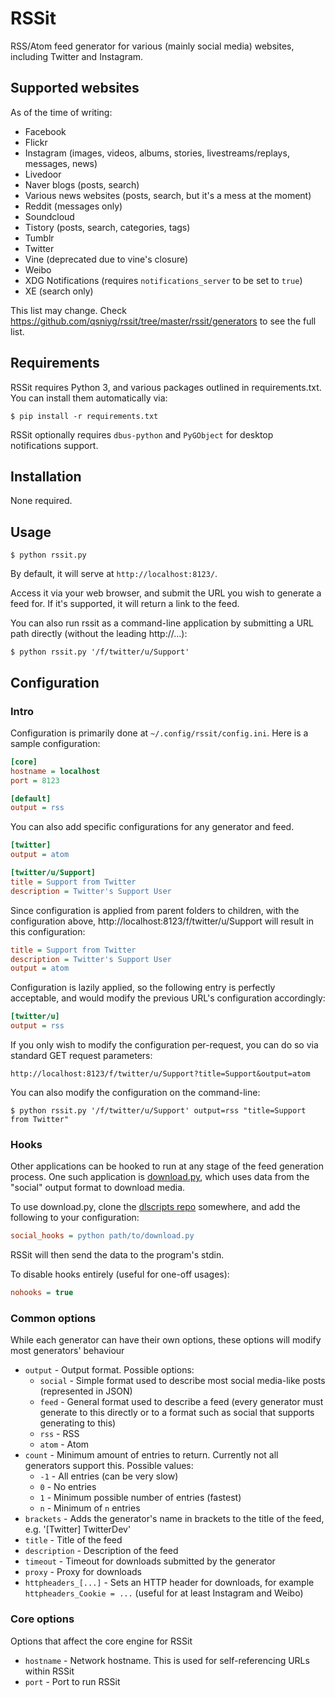# RSSit
RSS/Atom feed generator for various (mainly social media) websites, including Twitter and Instagram.

## Supported websites

As of the time of writing:

 * Facebook
 * Flickr
 * Instagram (images, videos, albums, stories, livestreams/replays, messages, news)
 * Livedoor
 * Naver blogs (posts, search)
 * Various news websites (posts, search, but it's a mess at the moment)
 * Reddit (messages only)
 * Soundcloud
 * Tistory (posts, search, categories, tags)
 * Tumblr
 * Twitter
 * Vine (deprecated due to vine's closure)
 * Weibo
 * XDG Notifications (requires `notifications_server` to be set to `true`)
 * XE (search only)

This list may change. Check https://github.com/qsniyg/rssit/tree/master/rssit/generators to see the full list.

## Requirements

RSSit requires Python 3, and various packages outlined in requirements.txt.
You can install them automatically via:

`$ pip install -r requirements.txt`

RSSit optionally requires `dbus-python` and `PyGObject` for desktop notifications support.

## Installation

None required.

## Usage

`$ python rssit.py`

By default, it will serve at `http://localhost:8123/`.

Access it via your web browser, and submit the URL you wish to generate a feed for.
If it's supported, it will return a link to the feed.

You can also run rssit as a command-line application by submitting a URL path directly (without the leading http://...):

`$ python rssit.py '/f/twitter/u/Support'`

## Configuration

### Intro

Configuration is primarily done at `~/.config/rssit/config.ini`. Here is a sample configuration:

```ini
[core]
hostname = localhost
port = 8123

[default]
output = rss
```

You can also add specific configurations for any generator and feed.

```ini
[twitter]
output = atom

[twitter/u/Support]
title = Support from Twitter
description = Twitter's Support User
```

Since configuration is applied from parent folders to children,
with the configuration above, http://localhost:8123/f/twitter/u/Support will result in this configuration:

```ini
title = Support from Twitter
description = Twitter's Support User
output = atom
```

Configuration is lazily applied, so the following entry is perfectly acceptable,
and would modify the previous URL's configuration accordingly:

```ini
[twitter/u]
output = rss
```

If you only wish to modify the configuration per-request, you can do so via standard GET request parameters:

    http://localhost:8123/f/twitter/u/Support?title=Support&output=atom

You can also modify the configuration on the command-line:

`$ python rssit.py '/f/twitter/u/Support' output=rss "title=Support from Twitter"`

### Hooks

Other applications can be hooked to run at any stage of the feed generation process.
One such application is [download.py](https://github.com/qsniyg/dlscripts/blob/master/download.py),
which uses data from the "social" output format to download media.

To use download.py, clone the [dlscripts repo](https://github.com/qsniyg/dlscripts/) somewhere,
and add the following to your configuration:

```ini
social_hooks = python path/to/download.py
```

RSSit will then send the data to the program's stdin.

To disable hooks entirely (useful for one-off usages):

```ini
nohooks = true
```

### Common options

While each generator can have their own options, these options will modify most generators' behaviour

 * `output` - Output format. Possible options:
   * `social` - Simple format used to describe most social media-like posts (represented in JSON)
   * `feed` - General format used to describe a feed (every generator must generate to this directly
        or to a format such as social that supports generating to this)
   * `rss` - RSS
   * `atom` - Atom
 * `count` - Minimum amount of entries to return. Currently not all generators support this. Possible values:
   * `-1` - All entries (can be very slow)
   * `0` - No entries
   * `1` - Minimum possible number of entries (fastest)
   * `n` - Minimum of `n` entries
 * `brackets` - Adds the generator's name in brackets to the title of the feed, e.g. '[Twitter] TwitterDev'
 * `title` - Title of the feed
 * `description` - Description of the feed
 * `timeout` - Timeout for downloads submitted by the generator
 * `proxy` - Proxy for downloads
 * `httpheaders_[...]` - Sets an HTTP header for downloads, for example `httpheaders_Cookie = ...`
     (useful for at least Instagram and Weibo)

### Core options

Options that affect the core engine for RSSit

 * `hostname` - Network hostname. This is used for self-referencing URLs within RSSit
 * `port` - Port to run RSSit
